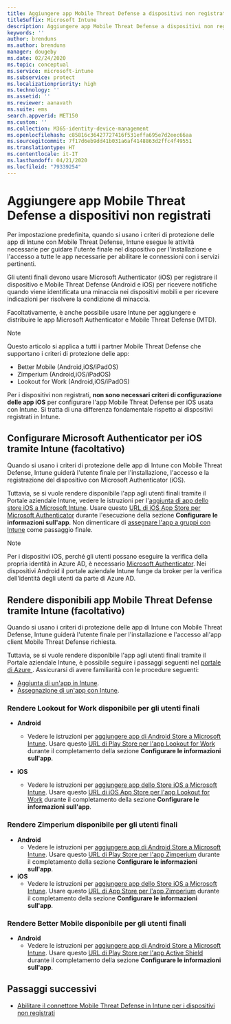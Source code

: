 ```yaml
---
title: Aggiungere app Mobile Threat Defense a dispositivi non registrati
titleSuffix: Microsoft Intune
description: Aggiungere app Mobile Threat Defense a dispositivi non registrati dagli utenti del dispositivo.
keywords: ''
author: brenduns
ms.author: brenduns
manager: dougeby
ms.date: 02/24/2020
ms.topic: conceptual
ms.service: microsoft-intune
ms.subservice: protect
ms.localizationpriority: high
ms.technology: ''
ms.assetid: ''
ms.reviewer: aanavath
ms.suite: ems
search.appverid: MET150
ms.custom: ''
ms.collection: M365-identity-device-management
ms.openlocfilehash: c85816c36427727416f531effa695e7d2eec66aa
ms.sourcegitcommit: 7f17d6eb9dd41b031a6af4148863d2ffc4f49551
ms.translationtype: HT
ms.contentlocale: it-IT
ms.lasthandoff: 04/21/2020
ms.locfileid: "79339254"
---
```

# <a name="add-mobile-threat-defense-apps-to-unenrolled-devices"></a>Aggiungere app Mobile Threat Defense a dispositivi non registrati

Per impostazione predefinita, quando si usano i criteri di protezione delle app di Intune con Mobile Threat Defense, Intune esegue le attività necessarie per guidare l'utente finale nel dispositivo per l'installazione e l'accesso a tutte le app necessarie per abilitare le connessioni con i servizi pertinenti.

Gli utenti finali devono usare Microsoft Authenticator (iOS) per registrare il dispositivo e Mobile Threat Defense (Android e iOS) per ricevere notifiche quando viene identificata una minaccia nei dispositivi mobili e per ricevere indicazioni per risolvere la condizione di minaccia.

Facoltativamente, è anche possibile usare Intune per aggiungere e distribuire le app Microsoft Authenticator e Mobile Threat Defense (MTD).

> [!NOTE]
> Questo articolo si applica a tutti i partner Mobile Threat Defense che supportano i criteri di protezione delle app:
>
> - Better Mobile (Android,iOS/iPadOS)
> - Zimperium (Android,iOS/iPadOS)
> - Lookout for Work (Android,iOS/iPadOS)
>
> Per i dispositivi non registrati, **non sono necessari criteri di configurazione delle app iOS** per configurare l'app Mobile Threat Defense per iOS usata con Intune. Si tratta di una differenza fondamentale rispetto ai dispositivi registrati in Intune.

## <a name="configure-microsoft-authenticator-for-ios-via-intune-optional"></a>Configurare Microsoft Authenticator per iOS tramite Intune (facoltativo)

Quando si usano i criteri di protezione delle app di Intune con Mobile Threat Defense, Intune guiderà l'utente finale per l'installazione, l'accesso e la registrazione del dispositivo con Microsoft Authenticator (iOS).

Tuttavia, se si vuole rendere disponibile l'app agli utenti finali tramite il Portale aziendale Intune, vedere le istruzioni per l'[aggiunta di app dello store iOS a Microsoft Intune](../apps/store-apps-ios.md). Usare questo [URL di iOS App Store per Microsoft Authenticator](https://itunes.apple.com/us/app/microsoft-authenticator/id983156458?mt=8) durante l'esecuzione della sezione **Configurare le informazioni sull'app**. Non dimenticare di [assegnare l'app a gruppi con Intune](../apps/apps-deploy.md) come passaggio finale.

> [!NOTE]
> Per i dispositivi iOS, perché gli utenti possano eseguire la verifica della propria identità in Azure AD, è necessario [Microsoft Authenticator](https://docs.microsoft.com/azure/multi-factor-authentication/end-user/microsoft-authenticator-app-how-to). Nei dispositivi Android il portale aziendale Intune funge da broker per la verifica dell'identità degli utenti da parte di Azure AD.

## <a name="making-mobile-threat-defense-apps-available-via-intune-optional"></a>Rendere disponibili app Mobile Threat Defense tramite Intune (facoltativo)

Quando si usano i criteri di protezione delle app di Intune con Mobile Threat Defense, Intune guiderà l'utente finale per l'installazione e l'accesso all'app client Mobile Threat Defense richiesta.

Tuttavia, se si vuole rendere disponibile l'app agli utenti finali tramite il Portale aziendale Intune, è possibile seguire i passaggi seguenti nel [portale di Azure ](https://portal.azure.com/). Assicurarsi di avere familiarità con le procedure seguenti:

- [Aggiunta di un'app in Intune](../apps/apps-add.md).
- [Assegnazione di un'app con Intune](../apps/apps-deploy.md).

### <a name="making-lookout-for-work-available-to-end-users"></a>Rendere Lookout for Work disponibile per gli utenti finali

- **Android**  
  - Vedere le istruzioni per [aggiungere app di Android Store a Microsoft Intune](../apps/store-apps-android.md). Usare questo [URL di Play Store per l'app Lookout for Work](https://play.google.com/store/apps/details?id=com.lookout.enterprise) durante il completamento della sezione **Configurare le informazioni sull'app**.

- **iOS**
  - Vedere le istruzioni per [aggiungere app dello Store iOS a Microsoft Intune](../apps/store-apps-ios.md). Usare questo [URL di iOS App Store per l'app Lookout for Work](https://itunes.apple.com/us/app/lookout-for-work/id997193468?mt=8) durante il completamento della sezione **Configurare le informazioni sull'app**.

<!-- ### Making Symantec Endpoint Protection Mobile available to end users
- **Android**
  - See the instructions for [adding Android store apps to Microsoft Intune](../apps/store-apps-android.md). When completing the **Configure app information** section, use this [SEP Mobile app store URL](https://play.google.com/store/apps/details?id=com.skycure.skycure). For **Minimum operating system**, select **Android 4.0 (Ice Cream Sandwich)**.

- **iOS**
  - See the instructions for [adding iOS store apps to Microsoft Intune](../apps/store-apps-ios.md). Use this [SEP Mobile - App Store URL](https://itunes.apple.com/us/app/skycure/id695620821?mt=8) when completing the **Configure app information** section.

### Making Check Point SandBlast Mobile available to end users
- **Android**  
  - See the instructions for [adding Android store apps to Microsoft Intune](../apps/store-apps-android.md). Use this [Check Point SandBlast Mobile - Play Store URL](https://play.google.com/store/apps/details?id=com.lacoon.security.fox) when completing the **Configure app information** section. 

- **iOS**
  - See the instructions for [adding iOS store apps to Microsoft Intune](../apps/store-apps-ios.md). Use this [Check Point SandBlast Mobile - App Store URL](https://apps.apple.com/us/app/sandblast-mobile-protect/id1006390797) when completing the **Configure app information** section. -->

### <a name="making-zimperium-available-to-end-users"></a>Rendere Zimperium disponibile per gli utenti finali

- **Android**
  - Vedere le istruzioni per [aggiungere app di Android Store a Microsoft Intune](../apps/store-apps-android.md). Usare questo [URL di Play Store per l'app Zimperium](https://play.google.com/store/apps/details?id=com.zimperium.zips&hl=en) durante il completamento della sezione **Configurare le informazioni sull'app**.
- **iOS**
  - Vedere le istruzioni per [aggiungere app dello Store iOS a Microsoft Intune](../apps/store-apps-ios.md). Usare questo [URL di App Store per l'app Zimperium](https://itunes.apple.com/us/app/zimperium-zips/id1030924459?mt=8) durante il completamento della sezione **Configurare le informazioni sull'app**.

<!-- ### Making Pradeo available to end users
- **Android**
  - See the instructions for [adding Android store apps to Microsoft Intune](../apps/store-apps-android.md). Use this [Pradeo - Play Store URL](https://play.google.com/store/apps/details?id=net.pradeo.service&hl=en_US) when completing the **Configure app information** section.

- **iOS**
  - See the instructions for [adding iOS store apps to Microsoft Intune](../apps/store-apps-ios.md). Use this [Pradeo - App Store URL](https://itunes.apple.com/us/app/pradeo-agent/id547979360?mt=8) when completing the **Configure app information** section. -->

### <a name="making-better-mobile-available-to-end-users"></a>Rendere Better Mobile disponibile per gli utenti finali

- **Android**
  - Vedere le istruzioni per [aggiungere app di Android Store a Microsoft Intune](../apps/store-apps-android.md). Usare questo [URL di Play Store per l'app Active Shield](https://play.google.com/store/apps/details?id=com.better.active.shield.enterprise) durante il completamento della sezione **Configurare le informazioni sull'app**.

<!-- - **iOS**
  - See the instructions for [adding iOS store apps to Microsoft Intune](../apps/store-apps-ios.md). Use this [ActiveShield - App Store URL](https://itunes.apple.com/us/app/activeshield/id980234260?mt=8&uo=4) when completing the **Configure app information** section. -->

<!-- ### Making Sophos available to end users
- **Android**
  - See the instructions for [adding Android store apps to Microsoft Intune](../apps/store-apps-android.md). Use this [Sophos - Play Store URL](https://play.google.com/store/apps/details?id=com.sophos.smsec) when completing the **Configure app information** section.

- **iOS**
  - See the instructions for [adding iOS store apps to Microsoft Intune](../apps/store-apps-ios.md). Use this [ActiveShield - App Store URL](https://itunes.apple.com/us/app/sophos-mobile-security/id1086924662?mt=8) when completing the **Configure app information** section.

### Making Wandera available to end users
- **Android**
  - See the instructions for [adding Android store apps to Microsoft Intune](../apps/store-apps-android.md). Use this [Wandera Mobile - Play Store URL](https://play.google.com/store/apps/details?id=com.wandera.android) when completing the **Configure app information** section. For **Minimum operating system**, select **Android 5.0**.

- **iOS**
  - See the instructions for [adding iOS store apps to Microsoft Intune](../apps/store-apps-ios.md). Use this [Wandera Mobile - - App Store URL](https://itunes.apple.com/app/wandera/id605469330) when completing the **Configure app information** section. -->

## <a name="next-steps"></a>Passaggi successivi

- [Abilitare il connettore Mobile Threat Defense in Intune per i dispositivi non registrati](mtd-enable-unenrolled-devices.md)